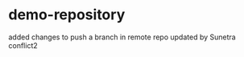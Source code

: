 demo-repository
===============
added
changes to push a branch in remote repo
updated by Sunetra
conflict2

